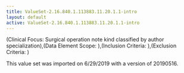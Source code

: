 ```yaml
---
title: ValueSet-2.16.840.1.113883.11.20.1.1-intro
layout: default
active: ValueSet-2.16.840.1.113883.11.20.1.1-intro
---
```


(Clinical Focus: Surgical operation note kind classified by author specialization),(Data Element Scope: ),(Inclusion Criteria: ),(Exclusion Criteria: )

This value set was imported on 6/29/2019 with a version of 20190516.